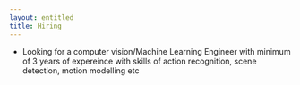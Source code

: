 ```yaml
---
layout: entitled
title: Hiring
---
```

 
 - Looking for a computer vision/Machine Learning Engineer with minimum of 3 years of expereince with skills of action recognition, scene detection, motion modelling etc